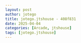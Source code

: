```yaml
---
layout: post
author: jotego
title: jotego.jtshouse - 408f831
date: 2025-04-04
categories: [Arcade, jtshouse]
tags: [jotego.jtshouse]
---
```


